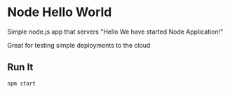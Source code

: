 # Node Hello World

Simple node.js app that servers "Hello We have started Node Application!"

Great for testing simple deployments to the cloud

## Run It

`npm start`

